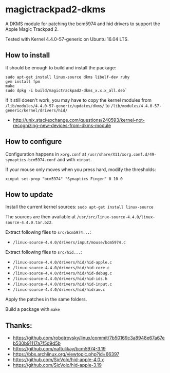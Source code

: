 magictrackpad2-dkms
===================

A DKMS module for patching the bcm5974 and hid drivers to support the Apple Magic Trackpad 2.

Tested with Kernel 4.4.0-57-generic on Ubuntu 16.04 LTS.

How to install
--------------

It should be enough to build and install the package:

    sudo apt-get install linux-source dkms libelf-dev ruby
    gem install fpm
    make
    sudo dpkg -i build/magictrackpad2-dkms_x.x.x_all.deb`

If it still doesn't work, you may have to copy the kernel modules from
`/lib/modules/4.4.0-57-generic/updates/dkms/` to `/lib/modules/4.4.0-57-generic/kernel/drivers/hid/`

* http://unix.stackexchange.com/questions/240593/kernel-not-recognizing-new-devices-from-dkms-module


How to configure
----------------

Configuration happens in `xorg.conf` at 
`/usr/share/X11/xorg.conf.d/49-synaptics-bcm5974.conf` and with `xinput`.

If your mouse only moves when you press hard, modify the thresholds:

`xinput set-prop "bcm5974" "Synaptics Finger" 0 10 0`


How to update
-------------

Install the current kernel sources: `sudo apt-get install linux-source`

The sources are then available at `/usr/src/linux-source-4.4.0/linux-source-4.4.0.tar.bz2`.

Extract following files to `src/bcm5974...`:
* `/linux-source-4.4.0/drivers/input/mouse/bcm5974.c`

Extract following files to `src/hid...`:
* `/linux-source-4.4.0/drivers/hid/hid-apple.c`
* `/linux-source-4.4.0/drivers/hid/hid-core.c`
* `/linux-source-4.4.0/drivers/hid/hid-debug.c`
* `/linux-source-4.4.0/drivers/hid/hid-ids.h`
* `/linux-source-4.4.0/drivers/hid/hid-input.c`
* `/linux-source-4.4.0/drivers/hid/hidraw.c`

Apply the patches in the same folders.

Build a package with `make`


Thanks:
-------

* https://github.com/robotrovsky/linux/commit/7b50169c3a8948e67a67eb530b91117a7f5d9d5b
* https://github.com/naftulikay/bcm5974-3.19
* https://bbs.archlinux.org/viewtopic.php?id=66397
* https://github.com/SicVolo/hid-apple-4.0.x
* https://github.com/SicVolo/hid-apple-3.19
